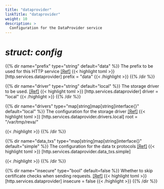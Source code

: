 ```yaml
---
title: "dataprovider"
linkTitle: "dataprovider"
weight: 10
description: >
  Configuration for the DataProvider service
---
```


# _struct: config_

{{% dir name="prefix" type="string" default="data" %}}
The prefix to be used for this HTTP service [[Ref]](https://github.com/cs3org/reva/tree/master/internal/http/services/dataprovider/dataprovider.go#L40)
{{< highlight toml >}}
[http.services.dataprovider]
prefix = "data"
{{< /highlight >}}
{{% /dir %}}

{{% dir name="driver" type="string" default="local" %}}
The storage driver to be used. [[Ref]](https://github.com/cs3org/reva/tree/master/internal/http/services/dataprovider/dataprovider.go#L41)
{{< highlight toml >}}
[http.services.dataprovider]
driver = "local"
{{< /highlight >}}
{{% /dir %}}

{{% dir name="drivers" type="map[string]map[string]interface{}" default="local" %}}
The configuration for the storage driver [[Ref]](https://github.com/cs3org/reva/tree/master/internal/http/services/dataprovider/dataprovider.go#L42)
{{< highlight toml >}}
[http.services.dataprovider.drivers.local]
root = "/var/tmp/reva/"

{{< /highlight >}}
{{% /dir %}}

{{% dir name="data_txs" type="map[string]map[string]interface{}" default="simple" %}}
The configuration for the data tx protocols [[Ref]](https://github.com/cs3org/reva/tree/master/internal/http/services/dataprovider/dataprovider.go#L43)
{{< highlight toml >}}
[http.services.dataprovider.data_txs.simple]

{{< /highlight >}}
{{% /dir %}}

{{% dir name="insecure" type="bool" default=false %}}
Whether to skip certificate checks when sending requests. [[Ref]](https://github.com/cs3org/reva/tree/master/internal/http/services/dataprovider/dataprovider.go#L45)
{{< highlight toml >}}
[http.services.dataprovider]
insecure = false
{{< /highlight >}}
{{% /dir %}}

